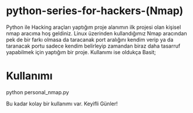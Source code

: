 # python-series-for-hackers-(Nmap)
Python ile Hacking araçları yaptığım proje alanımın ilk projesi olan kişisel nmap aracıma hoş geldiniz. Linux üzerinden kullandığımız Nmap aracından pek de bir farkı olmasa da taracanak port aralığını kendim verip ya da taranacak portu sadece kendim belirleyip zamandan biraz daha tasarruf yapabilmek için yaptığım bir proje. Kullanımı ise oldukça Basit;

# Kullanımı

python personal_nmap.py

Bu kadar kolay bir kullanımı var. Keyifli Günler!

